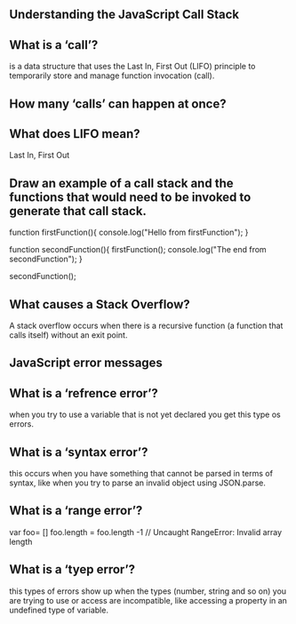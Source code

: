 ## Understanding the JavaScript Call Stack

## What is a ‘call’?
is a data structure that uses the Last In, First Out (LIFO) principle to temporarily store and manage function invocation (call).
## How many ‘calls’ can happen at once?

## What does LIFO mean?
Last In, First Out
## Draw an example of a call stack and the functions that would need to be invoked to generate that call stack.
function firstFunction(){
  console.log("Hello from firstFunction");
}

function secondFunction(){
  firstFunction();
  console.log("The end from secondFunction");
}

secondFunction();
## What causes a Stack Overflow?
A stack overflow occurs when there is a recursive function (a function that calls itself) without an exit point.

## JavaScript error messages

## What is a ‘refrence error’?
when you try to use a variable that is not yet declared you get this type os errors.
## What is a ‘syntax error’?
this occurs when you have something that cannot be parsed in terms of syntax, like when you try to parse an invalid object using JSON.parse.
## What is a ‘range error’?
var foo= []
foo.length = foo.length -1 // Uncaught RangeError: Invalid array length
## What is a ‘tyep error’?
this types of errors show up when the types (number, string and so on) you are trying to use or access are incompatible, like accessing a property in an undefined type of variable.
